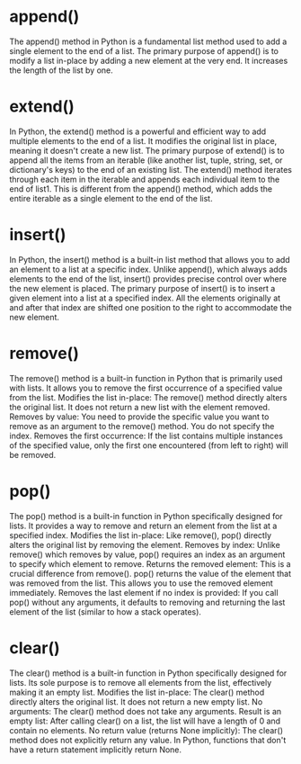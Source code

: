 # append()
The append() method in Python is a fundamental list method used to add a single element to the end of a list. 
The primary purpose of append() is to modify a list in-place by adding a new element at the very end.
It increases the length of the list by one.

# extend()
In Python, the extend() method is a powerful and efficient way to add multiple elements to the end of a list. It modifies the original list in place, meaning it doesn't create a new list.
The primary purpose of extend() is to append all the items from an iterable (like another list, tuple, string, set, or dictionary's keys) to the end of an existing list.
The extend() method iterates through each item in the iterable and appends each individual item to the end of list1. This is different from the append() method, which adds the entire iterable as a single element to the end of the list.

# insert()
In Python, the insert() method is a built-in list method that allows you to add an element to a list at a specific index. Unlike append(), which always adds elements to the end of the list, insert() provides precise control over where the new element is placed.
The primary purpose of insert() is to insert a given element into a list at a specified index. All the elements originally at and after that index are shifted one position to the right to accommodate the new element.

# remove()
The remove() method is a built-in function in Python that is primarily used with lists. It allows you to remove the first occurrence of a specified value from the list.
Modifies the list in-place: The remove() method directly alters the original list. It does not return a new list with the element removed.
Removes by value: You need to provide the specific value you want to remove as an argument to the remove() method. You do not specify the index.
Removes the first occurrence: If the list contains multiple instances of the specified value, only the first one encountered (from left to right) will be removed. 

# pop()
The pop() method is a built-in function in Python specifically designed for lists. It provides a way to remove and return an element from the list at a specified index.
Modifies the list in-place: Like remove(), pop() directly alters the original list by removing the element.
Removes by index: Unlike remove() which removes by value, pop() requires an index as an argument to specify which element to remove.
Returns the removed element: This is a crucial difference from remove(). pop() returns the value of the element that was removed from the list. This allows you to use the removed element immediately.
Removes the last element if no index is provided: If you call pop() without any arguments, it defaults to removing and returning the last element of the list (similar to how a stack operates).

# clear()
The clear() method is a built-in function in Python specifically designed for lists. Its sole purpose is to remove all elements from the list, effectively making it an empty list.
Modifies the list in-place: The clear() method directly alters the original list. It does not return a new empty list.
No arguments: The clear() method does not take any arguments.
Result is an empty list: After calling clear() on a list, the list will have a length of 0 and contain no elements.
No return value (returns None implicitly): The clear() method does not explicitly return any value. In Python, functions that don't have a return statement implicitly return None.
